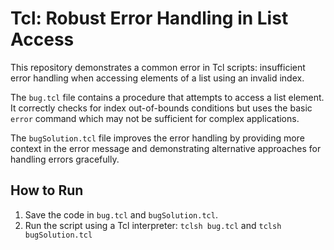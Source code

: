 # Tcl: Robust Error Handling in List Access

This repository demonstrates a common error in Tcl scripts: insufficient error handling when accessing elements of a list using an invalid index.

The `bug.tcl` file contains a procedure that attempts to access a list element.  It correctly checks for index out-of-bounds conditions but uses the basic `error` command which may not be sufficient for complex applications.

The `bugSolution.tcl` file improves the error handling by providing more context in the error message and demonstrating alternative approaches for handling errors gracefully.

## How to Run

1.  Save the code in `bug.tcl` and `bugSolution.tcl`. 
2.  Run the script using a Tcl interpreter: `tclsh bug.tcl` and `tclsh bugSolution.tcl`